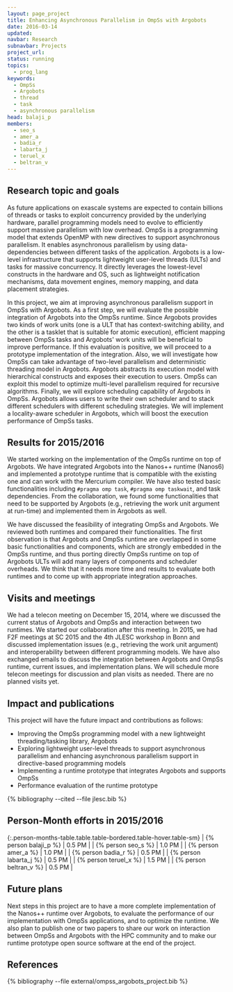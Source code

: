 ```yaml
---
layout: page_project
title: Enhancing Asynchronous Parallelism in OmpSs with Argobots
date: 2016-03-14
updated:
navbar: Research
subnavbar: Projects
project_url:
status: running
topics:
  - prog_lang
keywords:
  - OmpSs
  - Argobots
  - thread
  - task
  - asynchronous parallelism
head: balaji_p
members:
  - seo_s
  - amer_a
  - badia_r
  - labarta_j
  - teruel_x
  - beltran_v
---
```


## Research topic and goals

As future applications on exascale systems are expected to contain billions of
threads or tasks to exploit concurrency provided by the underlying hardware,
parallel programming models need to evolve to efficiently support massive
parallelism with low overhead. OmpSs is a programming model that extends OpenMP
with new directives to support asynchronous parallelism. It enables
asynchronous parallelism by using data-dependencies between different tasks of
the application. Argobots is a low-level infrastructure that supports
lightweight user-level threads (ULTs) and tasks for massive concurrency.
It directly leverages the lowest-level constructs in the hardware and OS,
such as lightweight notification mechanisms, data movement engines, memory
mapping, and data placement strategies.

In this project, we aim at improving asynchronous parallelism support in OmpSs
with Argobots. As a first step, we will evaluate the possible integration of
Argobots into the OmpSs runtime. Since Argobots provides two kinds of work
units (one is a ULT that has context-switching ability, and the other is a
tasklet that is suitable for atomic execution), efficient mapping between OmpSs
tasks and Argobots' work units will be beneficial to improve performance.
If this evaluation is positive, we will proceed to a prototype implementation
of the integration. Also, we will investigate how OmpSs can take advantage of
two-level parallelism and deterministic threading model in Argobots. Argobots
abstracts its execution model with hierarchical constructs and exposes their
execution to users. OmpSs can exploit this model to optimize multi-level
parallelism required for recursive algorithms. Finally, we will explore
scheduling capability of Argobots in OmpSs. Argobots allows users to write
their own scheduler and to stack different schedulers with different scheduling
strategies. We will implement a locality-aware scheduler in Argobots, which
will boost the execution performance of OmpSs tasks.


## Results for 2015/2016

We started working on the implementation of the OmpSs runtime on top of
Argobots.  We have integrated Argobots into the Nanos++ runtime (Nanos6) and
implemented a prototype runtime that is compatible with the existing one and
can work with the Mercurium compiler.  We have also tested basic functionalities
including `#pragma omp task`, `#pragma omp taskwait`, and task dependencies.
From the collaboration, we found some functionalities that need to be supported
by Argobots (e.g., retrieving the work unit argument at run-time) and
implemented them in Argobots as well.

We have discussed the feasibility of integrating OmpSs and Argobots. We reviewed
both runtimes and compared their functionalities. The first observation is that
Argobots and OmpSs runtime are overlapped in some basic functionalities and
components, which are strongly embedded in the OmpSs runtime, and thus porting
directly OmpSs runtime on top of Argobots ULTs will add many layers of
components and scheduler overheads. We think that it needs more time and results
to evaluate both runtimes and to come up with appropriate integration
approaches.


## Visits and meetings

We had a telecon meeting on December 15, 2014, where we discussed the current
status of Argobots and OmpSs and interaction between two runtimes. We started
our collaboration after this meeting.  In 2015, we had F2F meetings at SC 2015
and the 4th JLESC workshop in Bonn and discussed implementation issues (e.g.,
retrieving the work unit argument) and interoperability between different
programming models.  We have also exchanged emails to discuss the integration
between Argobots and OmpSs runtime, current issues, and implementation plans.
We will schedule more telecon meetings for discussion and plan visits as needed.
There are no planned visits yet.


## Impact and publications

This project will have the future impact and contributions as follows:

* Improving the OmpSs programming model with a new lightweight threading/tasking library, Argobots
* Exploring lightweight user-level threads to support asynchronous parallelism and enhancing asynchronous parallelism support in directive-based programming models
* Implementing a runtime prototype that integrates Argobots and supports OmpSs
* Performance evaluation of the runtime prototype



{% bibliography --cited --file jlesc.bib %}


## Person-Month efforts in 2015/2016

{:.person-months-table.table.table-bordered.table-hover.table-sm}
| {% person balaji_p %}  | 0.5 PM |
| {% person seo_s %}     | 1.0 PM |
| {% person amer_a %}    | 1.0 PM |
| {% person badia_r %}   | 0.5 PM |
| {% person labarta_j %} | 0.5 PM |
| {% person teruel_x %}  | 1.5 PM |
| {% person beltran_v %} | 0.5 PM |


## Future plans

Next steps in this project are to have a more complete implementation of
the Nanos++ runtime over Argobots, to evaluate the performance of our
implementation with OmpSs applications, and to optimize the runtime.
We also plan to publish one or two papers to share our work on interaction
between OmpSs and Argobots with the HPC community and to make our runtime
prototype open source software at the end of the project.


## References

{% bibliography --file external/ompss_argobots_project.bib %}
